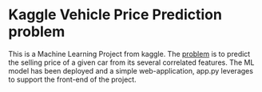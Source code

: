 <head>
    <h1>Kaggle Vehicle Price Prediction problem</h1>
</head>

<body>
<p> This is a Machine Learning Project from kaggle. The <a href = "https://www.kaggle.com/nehalbirla/vehicle-dataset-from-cardekho">problem</a> is to predict the selling price of a given car from its several correlated features. The ML model has been deployed and a simple web-application, app.py leverages to support the front-end of the project.</p>
</body>